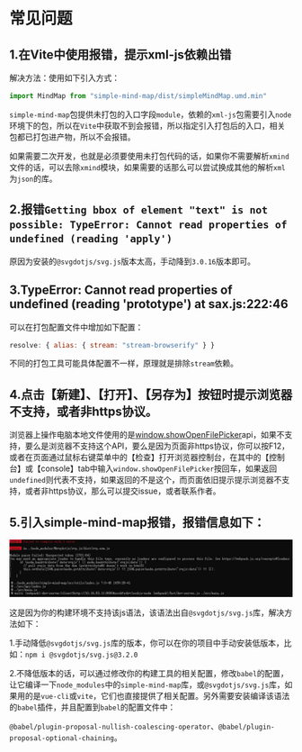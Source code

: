 # 常见问题

## 1.在Vite中使用报错，提示xml-js依赖出错

解决方法：使用如下引入方式：

```js
import MindMap from "simple-mind-map/dist/simpleMindMap.umd.min"
```

`simple-mind-map`包提供未打包的入口字段`module`，依赖的`xml-js`包需要引入`node`环境下的包，所以在`Vite`中获取不到会报错，所以指定引入打包后的入口，相关包都已打包进产物，所以不会报错。

如果需要二次开发，也就是必须要使用未打包代码的话，如果你不需要解析`xmind`文件的话，可以去除`xmind`模块，如果需要的话那么可以尝试换成其他的解析`xml`为`json`的库。

## 2.报错`Getting bbox of element "text" is not possible: TypeError: Cannot read properties of undefined (reading 'apply')`

原因为安装的`@svgdotjs/svg.js`版本太高，手动降到`3.0.16`版本即可。

## 3.TypeError: Cannot read properties of undefined (reading 'prototype') at sax.js:222:46 

可以在打包配置文件中增加如下配置：

```js
resolve: { alias: { stream: "stream-browserify" } }
```

不同的打包工具可能具体配置不一样，原理就是排除`stream`依赖。

## 4.点击【新建】、【打开】、【另存为】按钮时提示浏览器不支持，或者非https协议。

浏览器上操作电脑本地文件使用的是[window.showOpenFilePicker](https://developer.mozilla.org/zh-CN/docs/Web/API/Window/showOpenFilePicker)api，如果不支持，要么是浏览器不支持这个API，要么是因为页面非https协议，你可以按F12，或者在页面通过鼠标右键菜单中的【检查】打开浏览器控制台，在其中的【控制台】或【console】tab中输入`window.showOpenFilePicker`按回车，如果返回`undefined`则代表不支持，如果返回的不是这个，而页面依旧提示提示浏览器不支持，或者非https协议，那么可以提交issue，或者联系作者。

## 5.引入simple-mind-map报错，报错信息如下：

<img src="../assets/img/错误.jpg" style="width: 850px" />

这是因为你的构建环境不支持该js语法，该语法出自`@svgdotjs/svg.js`库，解决方法如下：

1.手动降低`@svgdotjs/svg.js`库的版本，你可以在你的项目中手动安装低版本，比如：`npm i @svgdotjs/svg.js@3.2.0`

2.不降低版本的话，可以通过修改你的构建工具的相关配置，修改`babel`的配置，让它编译一下`node_modules`中的`simple-mind-map`库，或`@svgdotjs/svg.js`库，如果用的是`vue-cli`或`vite`，它们也直接提供了相关配置。另外需要安装编译该语法的`babel`插件，并且配置到`babel`的配置文件中：

`@babel/plugin-proposal-nullish-coalescing-operator`、`@babel/plugin-proposal-optional-chaining`。